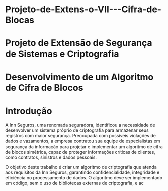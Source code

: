 # Projeto-de-Extens-o-VII---Cifra-de-Blocas
# Projeto de Extensão de Segurança de Sistemas e Criptografia 

 

# Desenvolvimento de um Algoritmo de Cifra de Blocos 

 

# Introdução 



A Inn Seguros, uma renomada seguradora, identificou a necessidade de desenvolver um sistema próprio de criptografia para armazenar seus registros com maior segurança. Preocupada com possíveis violações de dados e vazamentos, a empresa contratou sua equipe de especialistas em segurança da informação para projetar e implementar um algoritmo de cifra de blocos simétrica, capaz de proteger informações críticas de clientes, como contratos, sinistros e dados pessoais. 



O objetivo deste trabalho é criar um algoritmo de criptografia que atenda aos requisitos da Inn Seguros, garantindo confidencialidade, integridade e eficiência no processamento de dados. O algoritmo deve ser implementado em código, sem o uso de bibliotecas externas de criptografia, e ac
